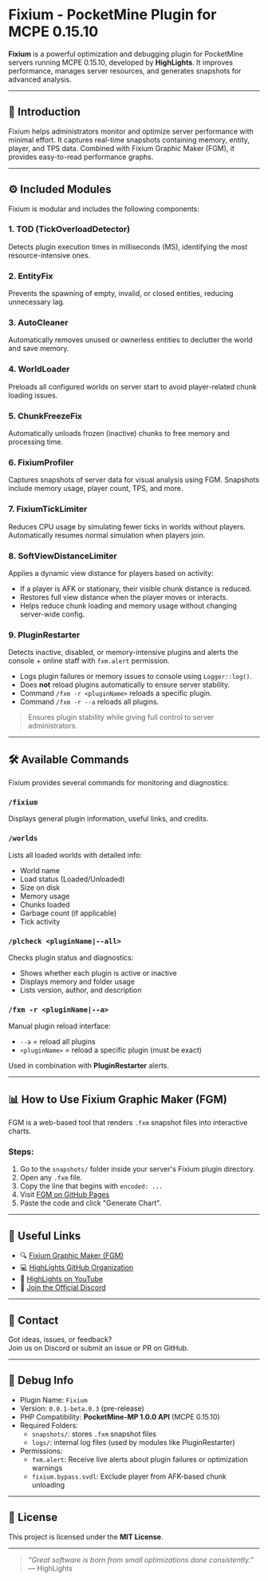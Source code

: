 
# Fixium - PocketMine Plugin for MCPE 0.15.10

**Fixium** is a powerful optimization and debugging plugin for PocketMine servers running MCPE 0.15.10, developed by **HighLights**. It improves performance, manages server resources, and generates snapshots for advanced analysis.

---

## 🧠 Introduction

Fixium helps administrators monitor and optimize server performance with minimal effort. It captures real-time snapshots containing memory, entity, player, and TPS data. Combined with Fixium Graphic Maker (FGM), it provides easy-to-read performance graphs.

---

## ⚙️ Included Modules

Fixium is modular and includes the following components:

### 1. TOD (TickOverloadDetector)
Detects plugin execution times in milliseconds (MS), identifying the most resource-intensive ones.

### 2. EntityFix
Prevents the spawning of empty, invalid, or closed entities, reducing unnecessary lag.

### 3. AutoCleaner
Automatically removes unused or ownerless entities to declutter the world and save memory.

### 4. WorldLoader
Preloads all configured worlds on server start to avoid player-related chunk loading issues.

### 5. ChunkFreezeFix
Automatically unloads frozen (inactive) chunks to free memory and processing time.

### 6. FixiumProfiler
Captures snapshots of server data for visual analysis using FGM. Snapshots include memory usage, player count, TPS, and more.

### 7. FixiumTickLimiter
Reduces CPU usage by simulating fewer ticks in worlds without players. Automatically resumes normal simulation when players join.

### 8. SoftViewDistanceLimiter  
Applies a dynamic view distance for players based on activity:
- If a player is AFK or stationary, their visible chunk distance is reduced.
- Restores full view distance when the player moves or interacts.
- Helps reduce chunk loading and memory usage without changing server-wide config.

### 9. PluginRestarter  
Detects inactive, disabled, or memory-intensive plugins and alerts the console + online staff with `fxm.alert` permission.

- Logs plugin failures or memory issues to console using `Logger::log()`.
- Does **not** reload plugins automatically to ensure server stability.
- Command `/fxm -r <pluginName>` reloads a specific plugin.
- Command `/fxm -r --a` reloads all plugins.

> Ensures plugin stability while giving full control to server administrators.

---

## 🛠️ Available Commands

Fixium provides several commands for monitoring and diagnostics:

### `/fixium`
Displays general plugin information, useful links, and credits.

### `/worlds`
Lists all loaded worlds with detailed info:
- World name
- Load status (Loaded/Unloaded)
- Size on disk
- Memory usage
- Chunks loaded
- Garbage count (if applicable)
- Tick activity

### `/plcheck <pluginName|--all>`
Checks plugin status and diagnostics:
- Shows whether each plugin is active or inactive
- Displays memory and folder usage
- Lists version, author, and description

### `/fxm -r <pluginName|--a>`
Manual plugin reload interface:
- `--a` = reload all plugins
- `<pluginName>` = reload a specific plugin (must be exact)

Used in combination with **PluginRestarter** alerts.

---

## 📊 How to Use Fixium Graphic Maker (FGM)

FGM is a web-based tool that renders `.fxm` snapshot files into interactive charts.

### Steps:

1. Go to the `snapshots/` folder inside your server's Fixium plugin directory.  
2. Open any `.fxm` file.  
3. Copy the line that begins with `encoded: ...`  
4. Visit [FGM on GitHub Pages](https://highlightsofficial.github.io/FGM/)  
5. Paste the code and click "Generate Chart".

---

## 🔗 Useful Links

- 🔍 [Fixium Graphic Maker (FGM)](https://highlightsofficial.github.io/FGM/)  
- 💻 [HighLights GitHub Organization](https://github.com/orgs/HighLightsOfficial)  
- 🎥 [HighLights on YouTube](https://youtube.com/@highlightscompany?feature=shared)  
- 💬 [Join the Official Discord](https://discord.gg/k7Vt3UNBPj)  

---

## 💬 Contact

Got ideas, issues, or feedback?  
Join us on Discord or submit an issue or PR on GitHub.

---

## 🧪 Debug Info

- Plugin Name: `Fixium`
- Version: `0.0.1-beta.0.3` (pre-release)
- PHP Compatibility: **PocketMine-MP 1.0.0 API** (MCPE 0.15.10)
- Required Folders:
  - `snapshots/`: stores `.fxm` snapshot files
  - `logs/`: internal log files (used by modules like PluginRestarter)
- Permissions:
  - `fxm.alert`: Receive live alerts about plugin failures or optimization warnings
  - `fixium.bypass.svdl`: Exclude player from AFK-based chunk unloading

---

## 📄 License

This project is licensed under the **MIT License**.

---

> *“Great software is born from small optimizations done consistently.”*  
> — HighLights
